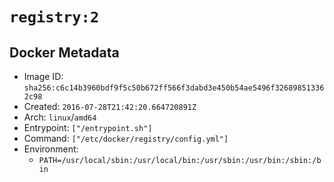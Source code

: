 # `registry:2`

## Docker Metadata

- Image ID: `sha256:c6c14b3960bdf9f5c50b672ff566f3dabd3e450b54ae5496f326898513362c98`
- Created: `2016-07-28T21:42:20.664720891Z`
- Arch: `linux`/`amd64`
- Entrypoint: `["/entrypoint.sh"]`
- Command: `["/etc/docker/registry/config.yml"]`
- Environment:
  - `PATH=/usr/local/sbin:/usr/local/bin:/usr/sbin:/usr/bin:/sbin:/bin`
